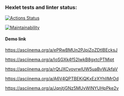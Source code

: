 ### Hexlet tests and linter status:
[![Actions Status](https://github.com/GromoZeus/frontend-project-44/actions/workflows/hexlet-check.yml/badge.svg)](https://github.com/GromoZeus/frontend-project-44/actions)

[![Maintainability](https://api.codeclimate.com/v1/badges/e8eafaf6c4e5b9e3c168/maintainability)](https://codeclimate.com/github/GromoZeus/frontend-project-44/maintainability)


#### Demo link
https://asciinema.org/a/ePRwBMUn2PJpiZoZDtIBEcksJ

https://asciinema.org/a/IoSGXk4f52IwkB8gxtcPTMipt

https://asciinema.org/a/rQtJXCvovrwlUW5uaBvWJkfaV

https://asciinema.org/a/A6V4QPTBEKiQKxEzXYhllMrOd

https://asciinema.org/a/JqnjtjGNz5MUvWlNYUHpPke2v
